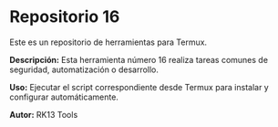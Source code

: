 # Repositorio 16

Este es un repositorio de herramientas para Termux.

**Descripción:** Esta herramienta número 16 realiza tareas comunes de seguridad, automatización o desarrollo.

**Uso:** Ejecutar el script correspondiente desde Termux para instalar y configurar automáticamente.

**Autor:** RK13 Tools
